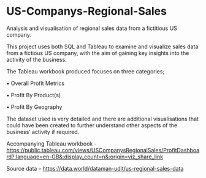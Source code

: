 # US-Companys-Regional-Sales

Analysis and visualisation of regional sales data from a fictitious US company.

This project uses both SQL and Tableau to examine and visualize sales data from a fictious US company, with the aim of gaining key insights into the activity of the business. 

The Tableau workbook produced focuses on three categories;

•	Overall Profit Metrics

•	Profit By Product(s)

•	Profit By Geography

The dataset used is very detailed and there are additional visualisations that could have been created to further understand other aspects of the business’ activity if required.

Accompanying Tableau workbook - https://public.tableau.com/views/USCompanysRegionalSales/ProfitDashboard?:language=en-GB&:display_count=n&:origin=viz_share_link

Source data – https://data.world/dataman-udit/us-regional-sales-data 

